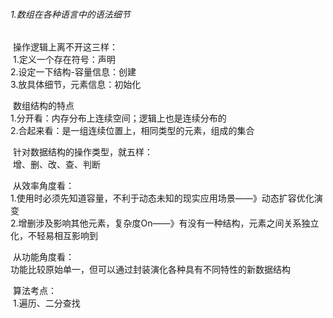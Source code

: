 ###### 1.数组在各种语言中的语法细节

​		操作逻辑上离不开这三样：</br>
​				1.定义一个存在符号：声明</br>
​				2.设定一下结构-容量信息：创建</br>
​				3.放具体细节，元素信息：初始化</br>

​		数组结构的特点</br>
​				1.分开看：内存分布上连续空间；逻辑上也是连续分布的</br>
​				2.合起来看：是一组连续位置上，相同类型的元素，组成的集合</br>

​		针对数据结构的操作类型，就五样：</br>
​				增、删、改、查、判断</br>

​		从效率角度看：</br>
​				1.使用时必须先知道容量，不利于动态未知的现实应用场景——》动态扩容优化演变</br>
​				2.增删涉及影响其他元素，复杂度On——》有没有一种结构，元素之间关系独立化，不轻易相互影响到</br>

​		从功能角度看：</br>
​				功能比较原始单一，但可以通过封装演化各种具有不同特性的新数据结构</br>

​		算法考点：</br>
​				1.遍历、二分查找</br>







